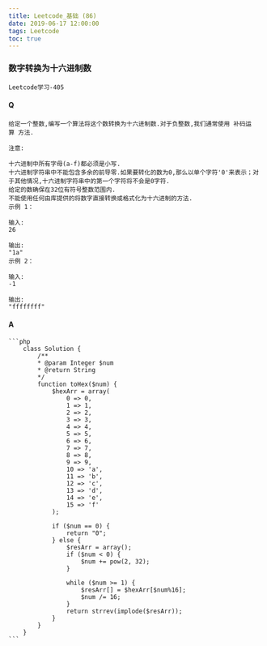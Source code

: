 ```yaml
---
title: Leetcode_基础 (86)
date: 2019-06-17 12:00:00
tags: Leetcode
toc: true
---
```


### 数字转换为十六进制数
    Leetcode学习-405

<!-- more -->

#### Q
    给定一个整数,编写一个算法将这个数转换为十六进制数.对于负整数,我们通常使用 补码运算 方法.

    注意:

    十六进制中所有字母(a-f)都必须是小写.
    十六进制字符串中不能包含多余的前导零.如果要转化的数为0,那么以单个字符'0'来表示；对于其他情况,十六进制字符串中的第一个字符将不会是0字符. 
    给定的数确保在32位有符号整数范围内.
    不能使用任何由库提供的将数字直接转换或格式化为十六进制的方法.
    示例 1：

    输入:
    26

    输出:
    "1a"
    示例 2：

    输入:
    -1

    输出:
    "ffffffff"

#### A
    ```php
        class Solution {
            /**
            * @param Integer $num
            * @return String
            */
            function toHex($num) {
                $hexArr = array(
                    0 => 0,
                    1 => 1,
                    2 => 2,
                    3 => 3,
                    4 => 4,
                    5 => 5,
                    6 => 6,
                    7 => 7,
                    8 => 8,
                    9 => 9,
                    10 => 'a',
                    11 => 'b',
                    12 => 'c',
                    13 => 'd',
                    14 => 'e',
                    15 => 'f'
                );

                if ($num == 0) {
                    return "0";
                } else {
                    $resArr = array();
                    if ($num < 0) {
                        $num += pow(2, 32);
                    }
                    
                    while ($num >= 1) {
                        $resArr[] = $hexArr[$num%16];
                        $num /= 16;
                    }
                    return strrev(implode($resArr));
                }
            }
        }
    ```
